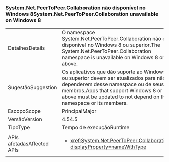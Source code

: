 ### <a name="systemnetpeertopeercollaboration-unavailable-on-windows-8"></a><span data-ttu-id="ad4d1-101">System.Net.PeerToPeer.Collaboration não disponível no Windows 8</span><span class="sxs-lookup"><span data-stu-id="ad4d1-101">System.Net.PeerToPeer.Collaboration unavailable on Windows 8</span></span>

|   |   |
|---|---|
|<span data-ttu-id="ad4d1-102">Detalhes</span><span class="sxs-lookup"><span data-stu-id="ad4d1-102">Details</span></span>|<span data-ttu-id="ad4d1-103">O namespace System.Net.PeerToPeer.Collaboration não está disponível no Windows 8 ou superior.</span><span class="sxs-lookup"><span data-stu-id="ad4d1-103">The System.Net.PeerToPeer.Collaboration namespace is unavailable on Windows 8 or above.</span></span>|
|<span data-ttu-id="ad4d1-104">Sugestão</span><span class="sxs-lookup"><span data-stu-id="ad4d1-104">Suggestion</span></span>|<span data-ttu-id="ad4d1-105">Os aplicativos que dão suporte ao Windows 8 ou superior devem ser atualizados para não dependerem desse namespace ou de seus membros.</span><span class="sxs-lookup"><span data-stu-id="ad4d1-105">Apps that support Windows 8 or above must be updated to not depend on this namespace or its members.</span></span>|
|<span data-ttu-id="ad4d1-106">Escopo</span><span class="sxs-lookup"><span data-stu-id="ad4d1-106">Scope</span></span>|<span data-ttu-id="ad4d1-107">Principal</span><span class="sxs-lookup"><span data-stu-id="ad4d1-107">Major</span></span>|
|<span data-ttu-id="ad4d1-108">Versão</span><span class="sxs-lookup"><span data-stu-id="ad4d1-108">Version</span></span>|<span data-ttu-id="ad4d1-109">4.5</span><span class="sxs-lookup"><span data-stu-id="ad4d1-109">4.5</span></span>|
|<span data-ttu-id="ad4d1-110">Tipo</span><span class="sxs-lookup"><span data-stu-id="ad4d1-110">Type</span></span>|<span data-ttu-id="ad4d1-111">Tempo de execução</span><span class="sxs-lookup"><span data-stu-id="ad4d1-111">Runtime</span></span>|
|<span data-ttu-id="ad4d1-112">APIs afetadas</span><span class="sxs-lookup"><span data-stu-id="ad4d1-112">Affected APIs</span></span>|<ul><li><xref:System.Net.PeerToPeer.Collaboration?displayProperty=nameWithType></li></ul>|

